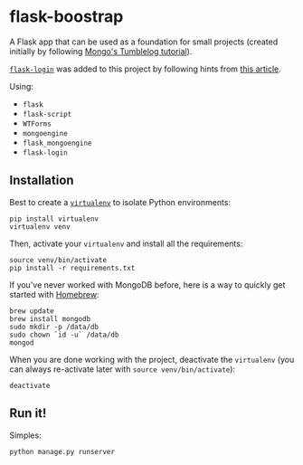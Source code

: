# flask-boostrap

A Flask app that can be used as a foundation for small projects (created initially by following [Mongo's Tumblelog tutorial](https://docs.mongodb.org/ecosystem/tutorial/write-a-tumblelog-application-with-flask-mongoengine/)).

[`flask-login`](https://github.com/maxcountryman/flask-login) was added to this project by following hints from [this article](https://runningcodes.net/flask-login-and-mongodb/).

Using:
* `flask`
* `flask-script`
* `WTForms`
* `mongoengine`
* `flask_mongoengine`
* `flask-login`

## Installation

Best to create a [`virtualenv`](http://virtualenv.org/) to isolate Python environments:
```
pip install virtualenv
virtualenv venv
```

Then, activate your `virtualenv` and install all the requirements:
```
source venv/bin/activate
pip install -r requirements.txt
```

If you've never worked with MongoDB before, here is a way to quickly get started with [Homebrew](http://brew.sh/):
```
brew update
brew install mongodb
sudo mkdir -p /data/db
sudo chown `id -u` /data/db
mongod
```

When you are done working with the project, deactivate the `virtualenv` (you can always re-activate later with `source venv/bin/activate`):
```
deactivate
```

## Run it!

Simples:
```
python manage.py runserver
```